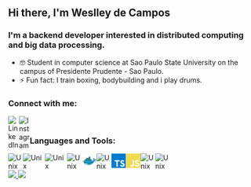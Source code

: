 ## Hi there, I'm Weslley de Campos 

### I'm a backend developer interested in distributed computing and big data processing.

- 🤓 Student in computer science at Sao Paulo State University on the campus of Presidente Prudente - Sao Paulo.
- ⚡ Fun fact: I train boxing, bodybuilding and i play drums.


### Connect with me:


[<img align="left" alt="LinkedIn" width="22px" src="https://cdn.jsdelivr.net/npm/simple-icons@v3/icons/linkedin.svg" />][linkedin]
[<img align="left" alt="Instagram" width="22px" src="https://cdn.jsdelivr.net/npm/simple-icons@v3/icons/instagram.svg" />][instagram]


<br />

### Languages and Tools:

<img align="left" alt="Unix" width="30px" src="https://raw.githubusercontent.com/deekshithsn/DeekshithSN/master/Tools_icons/linux.png" />
<img align="left" alt="Unix" width="45px" src="https://raw.githubusercontent.com/deekshithsn/DeekshithSN/master/Tools_icons/shell.jpg" />
<img align="left" alt="Unix" width="45px" src="https://raw.githubusercontent.com/deekshithsn/DeekshithSN/master/Tools_icons/git.png" />
<img align="left" alt="Unix" width="30px" src="https://raw.githubusercontent.com/deekshithsn/DeekshithSN/master/Tools_icons/github.png" />
<img align="left" alt="Unix" width="30px" src="https://raw.githubusercontent.com/devicons/devicon/master/icons/docker/docker-original.svg" />
<img align="left" alt="Unix" width="30px" src="https://raw.githubusercontent.com/deekshithsn/DeekshithSN/master/Tools_icons/aws.png" />
<img align="left" alt="Unix" width="30px" src="https://raw.githubusercontent.com/devicons/devicon/master/icons/typescript/typescript-plain.svg" />
<img align="left" alt="Unix" width="30px" src="https://raw.githubusercontent.com/devicons/devicon/master/icons/javascript/javascript-plain.svg" />
<img align="left" alt="Unix" width="30px" src="https://camo.githubusercontent.com/0d0b642c6918dcb2adef8b62fdaf78feeeda786dffc73543d61de07b7ca5daab/68747470733a2f2f63646e2e69636f6e73636f75742e636f6d2f69636f6e2f667265652f706e672d3531322f6e6f64652d6a732d312d313137343933352e706e67" />
<img align="left" alt="Unix" width="30px" src="https://cdn.jsdelivr.net/npm/simple-icons@3.13.0/icons/go.svg" />





<br />
<br />

 <div>
  <a href="https://github.com/https://github.com/weslley543">
  <img height="180em" src="https://github-readme-stats.vercel.app/api?username=weslley543&show_icons=true&theme=&include_all_commits=true&count_private=true"/>
  <img height="180em" src="https://github-readme-stats.vercel.app/api/top-langs/?username=weslley543&layout=compact&langs_count=7"/>
</div>
 

[instagram]: https://www.linkedin.com/in/weslley-campos-58405b161/
[linkedin]: https://www.instagram.com/weslleyeumesmo/
